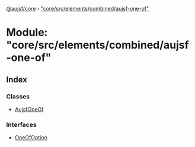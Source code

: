 [@aujsf/core](../README.md) › ["core/src/elements/combined/aujsf-one-of"](_core_src_elements_combined_aujsf_one_of_.md)

# Module: "core/src/elements/combined/aujsf-one-of"

## Index

### Classes

* [AujsfOneOf](../classes/_core_src_elements_combined_aujsf_one_of_.aujsfoneof.md)

### Interfaces

* [OneOfOption](../interfaces/_core_src_elements_combined_aujsf_one_of_.oneofoption.md)
